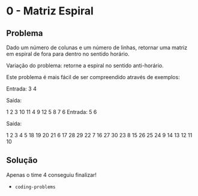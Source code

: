 # 0 - Matriz Espiral

## Problema
Dado um número de colunas e um número de linhas, retornar uma matriz em espiral de fora para dentro no sentido horário.

Variação do problema: retorne a espiral no sentido anti-horário.

Este problema é mais fácil de ser compreendido através de exemplos:

Entrada: 3 4

Saída:

 1  2 3
10 11 4
 9 12 5
 8  7 6
Entrada: 5 6

Saída:

 1  2  3  4  5
18 19 20 21  6
17 28 29 22  7
16 27 30 23  8
15 26 25 24  9
14 13 12 11 10

## Solução
Apenas o time 4 conseguiu finalizar!
 - `coding-problems`